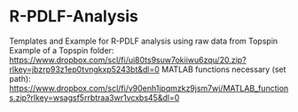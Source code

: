 # R-PDLF-Analysis
Templates and Example for R-PDLF analysis using raw data from Topspin
Example of a Topspin folder:
https://www.dropbox.com/scl/fi/ui80ts9suw7okiiwu6zqu/20.zip?rlkey=jbzrp93z1ep0tvngkxp5243bt&dl=0
MATLAB functions necessary (set path):
https://www.dropbox.com/scl/fi/v90enh1jpqmzkz9jsm7wj/MATLAB_functions.zip?rlkey=wsagsf5rrbtraa3wr1vcxbs45&dl=0
